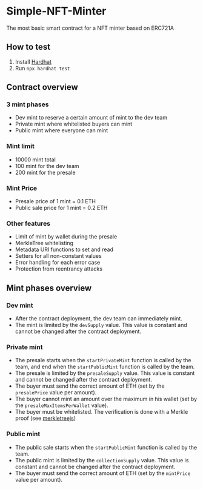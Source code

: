 # Simple-NFT-Minter
The most basic smart contract for a NFT minter based on ERC721A

## How to test
1. Install [Hardhat](https://hardhat.org/getting-started/)
2. Run `npx hardhat test`


## Contract overview
### 3 mint phases
- Dev mint to reserve a certain amount of mint to the dev team
- Private mint where whitelisted buyers can mint
- Public mint where everyone can mint

### Mint limit
- 10000 mint total
- 100 mint for the dev team
- 200 mint for the presale

### Mint Price
- Presale price of 1 mint = 0.1 ETH
- Public sale price for 1 mint = 0.2 ETH

### Other features
- Limit of mint by wallet during the presale
- MerkleTree whitelisting
- Metadata URI functions to set and read
- Setters for all non-constant values
- Error handling for each error case
- Protection from reentrancy attacks

## Mint phases overview
### Dev mint
- After the contract deployment, the dev team can immediately mint.
- The mint is limited by the `devSupply` value. This value is constant and cannot be changed after the contract deployment.

### Private mint
- The presale starts when the `startPrivateMint` function is called by the team, and end when the `startPublicMint` function is called by the team.
- The presale is limited by the `presaleSupply` value. This value is constant and cannot be changed after the contract deployment.
- The buyer must send the correct amount of ETH (set by the `presalePrice` value per amount).
- The buyer cannot mint an amount over the maximum in his wallet (set by the `presaleMaxItemsPerWallet` value).
- The buyer must be whitelisted. The verification is done with a Merkle proof (see [merkletreejs](https://github.com/miguelmota/merkletreejs))

### Public mint
- The public sale starts when the `startPublicMint` function is called by the team.
- The public mint is limited by the `collectionSupply` value. This value is constant and cannot be changed after the contract deployment.
- The buyer must send the correct amount of ETH (set by the `mintPrice` value per amount).
